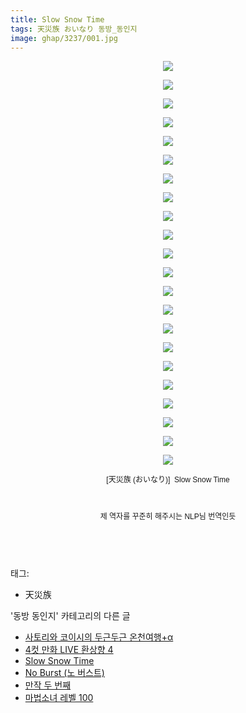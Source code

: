 ```yaml
---
title: Slow Snow Time
tags: 天災族 おいなり 동방_동인지
image: ghap/3237/001.jpg
---
```

<div class="article">
<p style="text-align: center; clear: none; float: none;"><img src="{{ site.nasurl }}/ghap/3237/001.jpg"/></p>
<p style="text-align: center; clear: none; float: none;"><img src="{{ site.nasurl }}/ghap/3237/002.jpg"/></p>
<p style="text-align: center; clear: none; float: none;"><img src="{{ site.nasurl }}/ghap/3237/003.jpg"/></p>
<p style="text-align: center; clear: none; float: none;"><img src="{{ site.nasurl }}/ghap/3237/004.jpg"/></p>
<p style="text-align: center; clear: none; float: none;"><img src="{{ site.nasurl }}/ghap/3237/005.jpg"/></p>
<p style="text-align: center; clear: none; float: none;"><img src="{{ site.nasurl }}/ghap/3237/006.jpg"/></p>
<p style="text-align: center; clear: none; float: none;"><img src="{{ site.nasurl }}/ghap/3237/007.jpg"/></p>
<p style="text-align: center; clear: none; float: none;"><img src="{{ site.nasurl }}/ghap/3237/008.jpg"/></p>
<p style="text-align: center; clear: none; float: none;"><img src="{{ site.nasurl }}/ghap/3237/009.jpg"/></p>
<p style="text-align: center; clear: none; float: none;"><img src="{{ site.nasurl }}/ghap/3237/010.jpg"/></p>
<p style="text-align: center; clear: none; float: none;"><img src="{{ site.nasurl }}/ghap/3237/011.jpg"/></p>
<p style="text-align: center; clear: none; float: none;"><img src="{{ site.nasurl }}/ghap/3237/012.jpg"/></p>
<p style="text-align: center; clear: none; float: none;"><img src="{{ site.nasurl }}/ghap/3237/013.jpg"/></p>
<p style="text-align: center; clear: none; float: none;"><img src="{{ site.nasurl }}/ghap/3237/014.jpg"/></p>
<p style="text-align: center; clear: none; float: none;"><img src="{{ site.nasurl }}/ghap/3237/015.jpg"/></p>
<p style="text-align: center; clear: none; float: none;"><img src="{{ site.nasurl }}/ghap/3237/016.jpg"/></p>
<p style="text-align: center; clear: none; float: none;"><img src="{{ site.nasurl }}/ghap/3237/017.jpg"/></p>
<p style="text-align: center; clear: none; float: none;"><img src="{{ site.nasurl }}/ghap/3237/018.jpg"/></p>
<p style="text-align: center; clear: none; float: none;"><img src="{{ site.nasurl }}/ghap/3237/019.jpg"/></p>
<p style="text-align: center; clear: none; float: none;"><img src="{{ site.nasurl }}/ghap/3237/020.jpg"/></p>
<p style="text-align: center; clear: none; float: none;"><img src="{{ site.nasurl }}/ghap/3237/021.jpg"/></p>
<p style="text-align: center; clear: none; float: none;"><img src="{{ site.nasurl }}/ghap/3237/022.jpg"/></p>
<p style="text-align: center; clear: none; float: none;"><span style="font-family: Arial, 돋움, Dotum, AppleGothic, sans-serif; font-size: 12px;">[天災族 (おいなり)]  </span><font face="Arial, 돋움, Dotum, AppleGothic, sans-serif"><span style="font-size: 12px;">Slow Snow Time</span></font></p>
<p style="text-align: center; clear: none; float: none;"><font face="Arial, 돋움, Dotum, AppleGothic, sans-serif"><span style="font-size: 12px;"><br/></span></font></p>
<p style="text-align: center; clear: none; float: none;"><font face="Arial, 돋움, Dotum, AppleGothic, sans-serif"><span style="font-size: 12px;">제 역자를 꾸준히 해주시는 NLP님 번역인듯</span></font></p>
<p style="text-align: center; clear: none; float: none;"><font face="Arial, 돋움, Dotum, AppleGothic, sans-serif"><span style="font-size: 12px;"><br/></span></font></p>
<p><br/></p>
</div><div class="tagTrail">
<p>태그: </p>
<ul>
<li>天災族</li>
</ul>
</div><div class="another">
<p>'동방 동인지' 카테고리의 다른 글</p>
<ul>
<li><a href="/2017-05-13-ghap_3239">사토리와 코이시의 두근두근 온천여행+α</a></li>
<li><a href="/2017-05-13-ghap_3238">4컷 만화 LIVE 환상향 4</a></li>
<li><a href="/2017-05-13-ghap_3237">Slow Snow Time</a></li>
<li><a href="/2017-05-13-ghap_3236">No Burst (노 버스트)</a></li>
<li><a href="/2017-05-13-ghap_3235">만작 두 번째</a></li>
<li><a href="/2017-05-13-ghap_3234">마법소녀 레벨 100</a></li>
</ul>
</div><div class="cb_module cb_fluid">
<div class="cb_wrt cb_profile">
</div><!-- commentList close -->
</div>